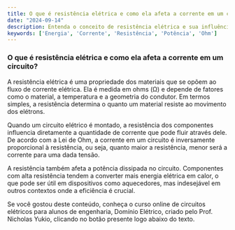 ```yaml
---
title: O que é resistência elétrica e como ela afeta a corrente em um circuito?
date: "2024-09-14"
description: Entenda o conceito de resistência elétrica e sua influência na corrente em um circuito.
keywords: ['Energia', 'Corrente', 'Resistência', 'Potência', 'Ohm']
---
```


### O que é resistência elétrica e como ela afeta a corrente em um circuito?

A resistência elétrica é uma propriedade dos materiais que se opõem ao fluxo de corrente elétrica. Ela é medida em ohms (Ω) e depende de fatores como o material, a temperatura e a geometria do condutor. Em termos simples, a resistência determina o quanto um material resiste ao movimento dos elétrons.

Quando um circuito elétrico é montado, a resistência dos componentes influencia diretamente a quantidade de corrente que pode fluir através dele. De acordo com a Lei de Ohm, a corrente em um circuito é inversamente proporcional à resistência, ou seja, quanto maior a resistência, menor será a corrente para uma dada tensão.

A resistência também afeta a potência dissipada no circuito. Componentes com alta resistência tendem a converter mais energia elétrica em calor, o que pode ser útil em dispositivos como aquecedores, mas indesejável em outros contextos onde a eficiência é crucial.

Se você gostou deste conteúdo, conheça o curso online de circuitos elétricos para alunos de engenharia, Domínio Elétrico, criado pelo Prof. Nicholas Yukio, clicando no botão presente logo abaixo do texto.